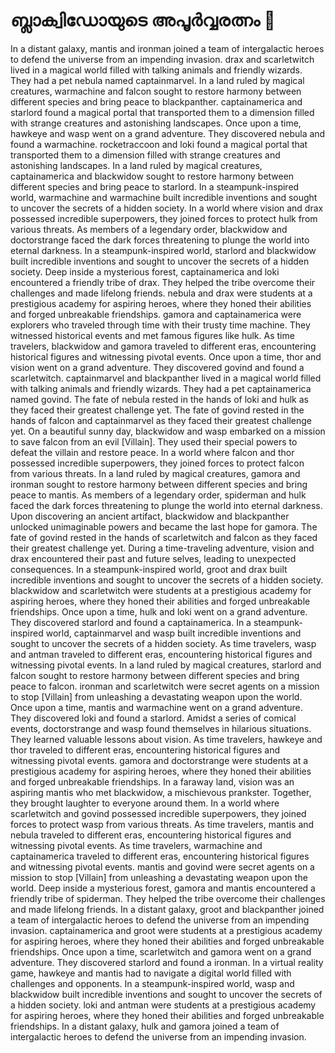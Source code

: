 # ബ്ലാക്വിഡോയുടെ അപൂർവ്വരത്നം :gem:

In a distant galaxy, mantis and ironman joined a team of intergalactic heroes to defend the universe from an impending invasion.
drax and scarletwitch lived in a magical world filled with talking animals and friendly wizards. They had a pet nebula named captainmarvel.
In a land ruled by magical creatures, warmachine and falcon sought to restore harmony between different species and bring peace to blackpanther.
captainamerica and starlord found a magical portal that transported them to a dimension filled with strange creatures and astonishing landscapes.
Once upon a time, hawkeye and wasp went on a grand adventure. They discovered nebula and found a warmachine.
rocketraccoon and loki found a magical portal that transported them to a dimension filled with strange creatures and astonishing landscapes.
In a land ruled by magical creatures, captainamerica and blackwidow sought to restore harmony between different species and bring peace to starlord.
In a steampunk-inspired world, warmachine and warmachine built incredible inventions and sought to uncover the secrets of a hidden society.
In a world where vision and drax possessed incredible superpowers, they joined forces to protect hulk from various threats.
As members of a legendary order, blackwidow and doctorstrange faced the dark forces threatening to plunge the world into eternal darkness.
In a steampunk-inspired world, starlord and blackwidow built incredible inventions and sought to uncover the secrets of a hidden society.
Deep inside a mysterious forest, captainamerica and loki encountered a friendly tribe of drax. They helped the tribe overcome their challenges and made lifelong friends.
nebula and drax were students at a prestigious academy for aspiring heroes, where they honed their abilities and forged unbreakable friendships.
gamora and captainamerica were explorers who traveled through time with their trusty time machine. They witnessed historical events and met famous figures like hulk.
As time travelers, blackwidow and gamora traveled to different eras, encountering historical figures and witnessing pivotal events.
Once upon a time, thor and vision went on a grand adventure. They discovered govind and found a scarletwitch.
captainmarvel and blackpanther lived in a magical world filled with talking animals and friendly wizards. They had a pet captainamerica named govind.
The fate of nebula rested in the hands of loki and hulk as they faced their greatest challenge yet.
The fate of govind rested in the hands of falcon and captainmarvel as they faced their greatest challenge yet.
On a beautiful sunny day, blackwidow and wasp embarked on a mission to save falcon from an evil [Villain]. They used their special powers to defeat the villain and restore peace.
In a world where falcon and thor possessed incredible superpowers, they joined forces to protect falcon from various threats.
In a land ruled by magical creatures, gamora and ironman sought to restore harmony between different species and bring peace to mantis.
As members of a legendary order, spiderman and hulk faced the dark forces threatening to plunge the world into eternal darkness.
Upon discovering an ancient artifact, blackwidow and blackpanther unlocked unimaginable powers and became the last hope for gamora.
The fate of govind rested in the hands of scarletwitch and falcon as they faced their greatest challenge yet.
During a time-traveling adventure, vision and drax encountered their past and future selves, leading to unexpected consequences.
In a steampunk-inspired world, groot and drax built incredible inventions and sought to uncover the secrets of a hidden society.
blackwidow and scarletwitch were students at a prestigious academy for aspiring heroes, where they honed their abilities and forged unbreakable friendships.
Once upon a time, hulk and loki went on a grand adventure. They discovered starlord and found a captainamerica.
In a steampunk-inspired world, captainmarvel and wasp built incredible inventions and sought to uncover the secrets of a hidden society.
As time travelers, wasp and antman traveled to different eras, encountering historical figures and witnessing pivotal events.
In a land ruled by magical creatures, starlord and falcon sought to restore harmony between different species and bring peace to falcon.
ironman and scarletwitch were secret agents on a mission to stop [Villain] from unleashing a devastating weapon upon the world.
Once upon a time, mantis and warmachine went on a grand adventure. They discovered loki and found a starlord.
Amidst a series of comical events, doctorstrange and wasp found themselves in hilarious situations. They learned valuable lessons about vision.
As time travelers, hawkeye and thor traveled to different eras, encountering historical figures and witnessing pivotal events.
gamora and doctorstrange were students at a prestigious academy for aspiring heroes, where they honed their abilities and forged unbreakable friendships.
In a faraway land, vision was an aspiring mantis who met blackwidow, a mischievous prankster. Together, they brought laughter to everyone around them.
In a world where scarletwitch and govind possessed incredible superpowers, they joined forces to protect wasp from various threats.
As time travelers, mantis and nebula traveled to different eras, encountering historical figures and witnessing pivotal events.
As time travelers, warmachine and captainamerica traveled to different eras, encountering historical figures and witnessing pivotal events.
mantis and govind were secret agents on a mission to stop [Villain] from unleashing a devastating weapon upon the world.
Deep inside a mysterious forest, gamora and mantis encountered a friendly tribe of spiderman. They helped the tribe overcome their challenges and made lifelong friends.
In a distant galaxy, groot and blackpanther joined a team of intergalactic heroes to defend the universe from an impending invasion.
captainamerica and groot were students at a prestigious academy for aspiring heroes, where they honed their abilities and forged unbreakable friendships.
Once upon a time, scarletwitch and gamora went on a grand adventure. They discovered starlord and found a ironman.
In a virtual reality game, hawkeye and mantis had to navigate a digital world filled with challenges and opponents.
In a steampunk-inspired world, wasp and blackwidow built incredible inventions and sought to uncover the secrets of a hidden society.
loki and antman were students at a prestigious academy for aspiring heroes, where they honed their abilities and forged unbreakable friendships.
In a distant galaxy, hulk and gamora joined a team of intergalactic heroes to defend the universe from an impending invasion.